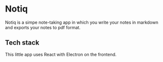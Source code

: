 # Notiq
Notiq is a simpe note-taking app in which you write your notes in markdown and exports your notes to pdf format. 
## Tech stack
This little app uses React with Electron on the frontend.